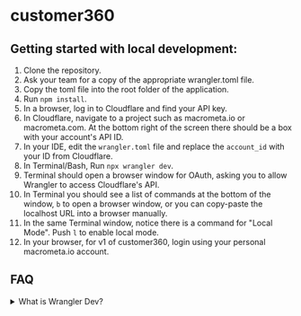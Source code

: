# customer360

## Getting started with local development:

1. Clone the repository.
1. Ask your team for a copy of the appropriate wrangler.toml file.
1. Copy the toml file into the root folder of the application.
1. Run `npm install`.
1. In a browser, log in to Cloudflare and find your API key.
1. In Cloudflare, navigate to a project such as macrometa.io or macrometa.com. At the bottom right of the screen there should be a box with your account's API ID.
1. In your IDE, edit the `wrangler.toml` file and replace the `account_id` with your ID from Cloudflare.
1. In Terminal/Bash, Run `npx wrangler dev`.
1. Terminal should open a browser window for OAuth, asking you to allow Wrangler to access Cloudflare's API.
1. In Terminal you should see a list of commands at the bottom of the window, `b` to open a browser window, or you can copy-paste the localhost URL into a browser manually.
1. In the same Terminal window, notice there is a command for "Local Mode". Push `l` to enable local mode.
1. In your browser, for v1 of customer360, login using your personal macrometa.io account.

## FAQ

<details><summary>What is Wrangler Dev?</summary>

* [Wrangler Dev](https://blog.cloudflare.com/announcing-wrangler-dev-the-edge-on-localhost/) is Cloudflare's tool for localhost development of edge services.

</details>
